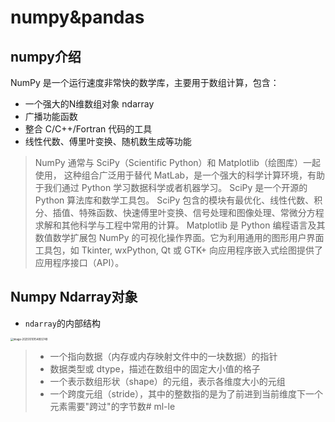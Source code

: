 # numpy&pandas

## numpy介绍
NumPy 是一个运行速度非常快的数学库，主要用于数组计算，包含：
- 一个强大的N维数组对象 ndarray
- 广播功能函数
- 整合 C/C++/Fortran 代码的工具
- 线性代数、傅里叶变换、随机数生成等功能

> NumPy 通常与 SciPy（Scientific Python）和 Matplotlib（绘图库）一起使用， 这种组合广泛用于替代 MatLab，是一个强大的科学计算环境，有助于我们通过 Python 学习数据科学或者机器学习。
> SciPy 是一个开源的 Python 算法库和数学工具包。
> SciPy 包含的模块有最优化、线性代数、积分、插值、特殊函数、快速傅里叶变换、信号处理和图像处理、常微分方程求解和其他科学与工程中常用的计算。
> Matplotlib 是 Python 编程语言及其数值数学扩展包 NumPy 的可视化操作界面。它为利用通用的图形用户界面工具包，如 Tkinter, wxPython, Qt 或 GTK+ 向应用程序嵌入式绘图提供了应用程序接口（API）。

## Numpy Ndarray对象
- `ndarray`的内部结构

<img src="/Users/luxiaogen/workspace/code/python/numpy+pandas/images/image-20251010154855749.png" alt="image-20251010154855749" style="zoom:30%;" />

> - 一个指向数据（内存或内存映射文件中的一块数据）的指针
> - 数据类型或 dtype，描述在数组中的固定大小值的格子
> - 一个表示数组形状（shape）的元组，表示各维度大小的元组
> - 一个跨度元组（stride），其中的整数指的是为了前进到当前维度下一个元素需要"跨过"的字节数# ml-le
